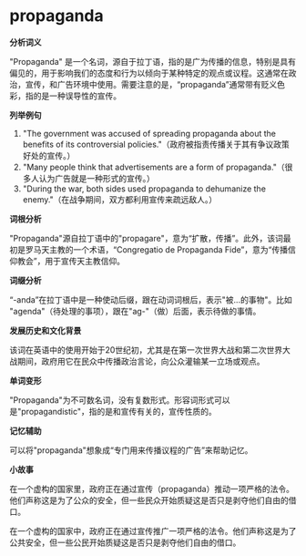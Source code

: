 # propaganda

**分析词义**

  

"Propaganda" 是一个名词，源自于拉丁语，指的是广为传播的信息，特别是具有偏见的，用于影响我们的态度和行为以倾向于某种特定的观点或议程。这通常在政治，宣传，和广告环境中使用。需要注意的是，“propaganda”通常带有贬义色彩，指的是一种误导性的宣传。

  

**列举例句**

  

1.  "The government was accused of spreading propaganda about the benefits of its controversial policies."（政府被指责传播关于其有争议政策好处的宣传。）
2.  "Many people think that advertisements are a form of propaganda."（很多人认为广告就是一种形式的宣传。）
3.  "During the war, both sides used propaganda to dehumanize the enemy."（在战争期间，双方都利用宣传来疏远敌人。）

  

**词根分析**

  

"Propaganda"源自拉丁语中的"propagare"，意为“扩散，传播”。此外，该词最初是罗马天主教的一个术语，“Congregatio de Propaganda Fide”，意为“传播信仰教会”，用于宣传天主教信仰。

  

**词缀分析**

  

“-anda”在拉丁语中是一种使动后缀，跟在动词词根后，表示"被...的事物"。比如 "agenda"（待处理的事项），跟在"ag-"（做）后面，表示待做的事情。

  

**发展历史和文化背景**

  

该词在英语中的使用开始于20世纪初，尤其是在第一次世界大战和第二次世界大战期间，政府用它在民众中传播政治言论，向公众灌输某一立场或观点。

  

**单词变形**

  

"Propaganda"为不可数名词，没有复数形式。形容词形式可以是"propagandistic"，指的是和宣传有关的，宣传性质的。

  

**记忆辅助**

  

可以将"propaganda"想象成“专门用来传播议程的广告”来帮助记忆。

  

**小故事**

  

在一个虚构的国家里，政府正在通过宣传（propaganda）推动一项严格的法令。他们声称这是为了公众的安全，但一些民众开始质疑这是否只是剥夺他们自由的借口。

  

在一个虚构的国家中，政府正在通过宣传推广一项严格的法令。他们声称这是为了公共安全，但一些公民开始质疑这是否只是剥夺他们自由的借口。
